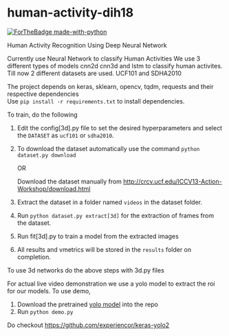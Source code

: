 
# human-activity-dih18
[![ForTheBadge made-with-python](https://forthebadge.com/images/badges/made-with-python.svg)](https://www.python.org/)

Human Activity Recognition Using Deep Neural Network

Currently use Neural Network to classify Human Activities
We use 3 different types of models cnn2d cnn3d and lstm to classify human activites.
Till now 2 different datasets are used. UCF101 and SDHA2010

The project depends on keras, sklearn, opencv, tqdm, requests and their respective dependencies<br>
Use `pip install -r requirements.txt` to install dependencies.

To train, do the following 
 1. Edit the config[3d].py file to set the desired hyperparameters and select the `DATASET` as `ucf101` or `sdha2010`.
 3. To download the dataset automatically use the command
    `python dataset.py download`
    
    OR
    
    Download the dataset manually from  http://crcv.ucf.edu/ICCV13-Action-Workshop/download.html
 4. Extract the dataset in a folder named `videos` in the dataset folder.
 5. Run `python dataset.py extract[3d]` for the extraction of frames from the dataset.
 6. Run fit[3d].py to train a model from the extracted images
 7. All results and vmetrics will be stored in the `results` folder on completion.
 
To use 3d networks do the above steps with 3d.py files
 
For actual live video demonstration we use a yolo model to extract the roi for our models.
To use demo,
 1. Download the pretrained [yolo model](https://drive.google.com/open?id=1ecI2V5rx1_uZ3cMY6q9yNDujfQo_opn1) into the repo
 2. Run `python demo.py`
 

Do checkout
https://github.com/experiencor/keras-yolo2
